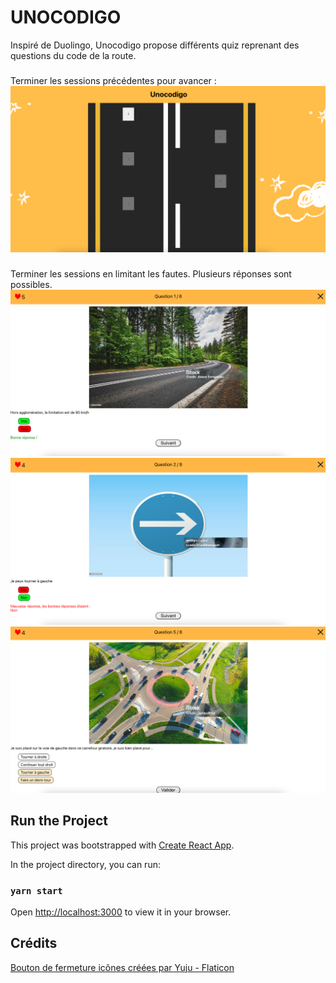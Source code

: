 # UNOCODIGO

Inspiré de Duolingo, Unocodigo propose différents quiz reprenant des questions du code de la route.
###
Terminer les sessions précédentes pour avancer :
![path](src/assets/path.png)

###
Terminer les sessions en limitant les fautes. Plusieurs réponses sont possibles.
![QuestionVraie](src/assets/questionVraie.png)
![QuestionFausse](src/assets/questionFausse.png)
![Question](src/assets/questionNonRepondue.png)

## Run the Project

This project was bootstrapped with [Create React App](https://github.com/facebook/create-react-app).

In the project directory, you can run:

### `yarn start`

Open [http://localhost:3000](http://localhost:3000) to view it in your browser.


## Crédits
<a href="https://www.flaticon.com/fr/icones-gratuites/bouton-de-fermeture" title="bouton de fermeture icônes">Bouton de fermeture icônes créées par Yuju - Flaticon</a>
